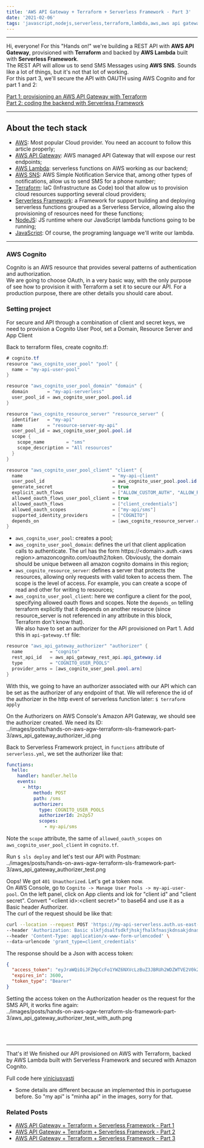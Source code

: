 ```yaml
---
title: 'AWS API Gateway + Terraform + Serverless Framework - Part 3'
date: '2021-02-06'
tags: 'javascript,nodejs,serverless,terraform,lambda,aws,aws api gateway,rest api'
---
```


---
Hi, everyone!
For this "Hands on!" we're building a REST API with **AWS API Gateway**, provisioned with **Terraform** and backed by **AWS Lambda** built with **Serverless Framework**.  
The REST API will allow us to send SMS Messages using **AWS SNS**. Sounds like a lot of things, 
but it's not that lot of working.  
For this part 3, we'll secure the API with OAUTH using AWS Cognito and for part 1 and 2:

<a href="../posts/hands-on-aws-agw-terraform-sls-framework-part-1">Part 1: provisioning an AWS API Gateway with Terraform</a>  
<a href="../posts/hands-on-aws-agw-terraform-sls-framework-part-2">Part 2: coding the backend with Serverless Framework</a>

---

## About the tech stack
- [AWS](https://aws.amazon.com/): Most popular Cloud provider. You need an account to follow this article properly;
- [AWS API Gateway](https://aws.amazon.com/api-gateway/): AWS managed API Gateway that will expose our rest endpoints;
- [AWS Lambda](https://aws.amazon.com/lambda/): serverless functions on AWS working as our backend;
- [AWS SNS](https://aws.amazon.com/sns/): AWS Simple Notification Service that, among other types of notifications, allow us to send SMS for a phone number;
- [Terraform](https://www.terraform.io/): IaC (Infrastructure as Code) tool that allow us to provision cloud resources supporting several cloud providers;
- [Serverless Framework](https://www.serverless.com/): a Framework for support building and deploying serverless functions grouped as a Serverless Service, allowing also the provisioning of resources need for these functions;
- [NodeJS](https://nodejs.org/): JS runtime where our JavaScript lambda functions going to be running;
- [JavaScript](https://developer.mozilla.org/en-US/docs/Web/JavaScript): Of course, the programing language we'll write our lambda.

---

### AWS Cognito
Cognito is an AWS resource that provides several patterns of authentication and authorization.  
We are going to choose OAuth, in a very basic way, with the only purpose of see how to provision it with Terraform a set it to secure our API. For a production purpose, there are other details you should care about.

### Setting project
For secure and API through a combination of client and secret keys, we need to provision a Cognito User Pool, set a Domain, Resource Server and App Client

Back to terraform files, create cognito.tf:
```java
# cognito.tf
resource "aws_cognito_user_pool" "pool" {
  name = "my-api-user-pool"
}

resource "aws_cognito_user_pool_domain" "domain" {
  domain       = "my-api-serverless"
  user_pool_id = aws_cognito_user_pool.pool.id
}

resource "aws_cognito_resource_server" "resource_server" {
  identifier   = "my-api"
  name         = "resource-server-my-api"
  user_pool_id = aws_cognito_user_pool.pool.id
  scope {
    scope_name        = "sms"
    scope_description = "All resources"
  }
}

resource "aws_cognito_user_pool_client" "client" {
  name                                 = "my-api-client"
  user_pool_id                         = aws_cognito_user_pool.pool.id
  generate_secret                      = true
  explicit_auth_flows                  = ["ALLOW_CUSTOM_AUTH", "ALLOW_REFRESH_TOKEN_AUTH"]
  allowed_oauth_flows_user_pool_client = true
  allowed_oauth_flows                  = ["client_credentials"]
  allowed_oauth_scopes                 = ["my-api/sms"]
  supported_identity_providers         = ["COGNITO"]
  depends_on                           = [aws_cognito_resource_server.resource_server]
}
```
- `aws_cognito_user_pool`: creates a pool;
- `aws_cognito_user_pool_domain`: defines the url that client application calls to authenticate. The url has the form https://\<domain\>.auth.\<aws region\>.amazoncognito.com/oauth2/token. Obviously, the domain should be unique between all amazon cognito domains in this region;
- `aws_cognito_resource_server`: defines a server that protects the resources, allowing only requests with valid token to access them. The scope is the level of access. For example, you can create a scope of read and other for writing to resources;
- `aws_cognito_user_pool_client`: here we configure a client for the pool, specifying allowed oauth flows and scopes. Note the `depends_on` telling terraform explicitly that it depends on another resource (since resource_server is not referenced in any attribute in this block, Terraform don't know that).  
We also have to set an authorizer for the API provisioned on Part 1. Add this in `api-gateway.tf` file:
```java
resource "aws_api_gateway_authorizer" "authorizer" {
  name          = "cognito"
  rest_api_id   = aws_api_gateway_rest_api.api_gateway.id
  type          = "COGNITO_USER_POOLS"
  provider_arns = [aws_cognito_user_pool.pool.arn]
}
```
With this, we going to have an authorizer associated with our API which can be set as the authorizer of any endpoint of that. We will reference the id of the authorizer in the http event of serverless function later:
`$ terraform apply`

On the Authorizers on AWS Console's Amazon API Gateway, we should see the authorizer created. We need its ID:  
../images/posts/hands-on-aws-agw-terraform-sls-framework-part-3/aws_api_gateway_authorizer_id.png

Back to Serverless Framework project, in `functions` attribute of `serverless.yml`, we set the authorizer like that:
```yaml
functions:
  hello:
    handler: handler.hello
    events:
      - http:
          method: POST
          path: /sms
          authorizer:
            type: COGNITO_USER_POOLS
            authorizerId: 2n2p57
            scopes:
              - my-api/sms
```
Note the `scope` attribute, the same of `allowed_oauth_scopes` on `aws_cognito_user_pool_client` in `cognito.tf`.  

Run `$ sls deploy` and let's test our API with Postman:  
../images/posts/hands-on-aws-agw-terraform-sls-framework-part-3/aws_api_gateway_authorizer_test.png

Oops! We got `401 Unauthorized`. Let's get a token now.  
On AWS Console, go to `Cognito -> Manage User Pools -> my-api-user-pool`. On the left panel, click on App clients and lok for "client id" and "client secret". Convert "\<client id\>:\<client secret\>" to base64 and use it as a Basic header Authorizer.  
The curl of the request should be like that:
```bash
curl --location --request POST 'https://my-api-serverless.auth.us-east-1.amazoncognito.com/oauth2/token' \
--header 'Authorization: Basic slkfjdsalfsdkfjhskjfhalkfnasjkdnsakjdnaskfnakfjsndkfjsndkfjsdnfkjd==' \
--header 'Content-Type: application/x-www-form-urlencoded' \
--data-urlencode 'grant_type=client_credentials'
```
The response should be a Json with access token:
```json
{
  "access_token": "eyJraWQiOiJFZHpCcFo1YWZ6NXVcLzBuZ3JBRUh2WDZWTVE2V0k2Z3JKMUtxclNMRTNHVT0iLCJhbGciOiJSUzI1NiJ9.eyJzdWIiOiI2YXYzZ245bWk5YmFjc2loNG1jaG1qcTE3bSIsInRva2VuX3VzZSI6ImFjY2VzcyIsInNjb3BlIjoibWluaGEtYXBpXC9zbXMiLCJhdXRoX3RpbWUiOjE1ODkyMDU5NDUsImlzcyI6Imh0dHBzOlwvXC9jb2duaXRvLWlkcC51cy1lYXN0LTEuYW1hem9uYXdzLmNvbVwvdXMtZWFzdC0xX2ZEa2dXdW9GUSIsImV4cCI6MTU4OTIwOTU0NSwiaWF0IjoxNTg5MjA1OTQ1LCJ2ZXJzaW9uIjoyLCJqdGkiOiI2NzRiZmM2ZS1iZWU2LTQ5MjUtYTUwNy1iODk4MDEwNDY3ODIiLCJjbGllbnRfaWQiOiI2YXYzZ245bWk5YmFjc2loNG1jaG1qcTE3bSJ9.nnmaGMapSCRtY4b4bHZac8_AD-UeM-MRQcf6Ug02kCHWurfZH_SuNtyr8hqXME-23wUOKj8PQdwIzL0EnBcUpjih6XzAG-AEKzCxwJCS2CPaNVkIX7ScMBhIf_J7OFrPNCXCu_hFifLMD-LQ_9E_5fRhxLitKOkesQSwFvsJKB7uwVfDZftwK-lHYBfTNDL6F_F8aF1cc2xMqAxv1xBLndO1pTCySDBMXR7NGaNQGSU8OrrSs2rLbAb5Vd95zgs_XA-FGQoFd1btYQCZgcVmQs_hpKv6bWsFoU8aKDwpDmN-Vi7A1pVpN3fBHqPhy61ms6IDxTgxFNai7Ujtvv2qJA",
  "expires_in": 3600,
  "token_type": "Bearer"
}
```

Setting the access token on the Authorization header os the request for the SMS API, it works fine again:  
../images/posts/hands-on-aws-agw-terraform-sls-framework-part-3/aws_api_gateway_authorizer_test_with_auth.png

<br />
<br />

---

That's it! We finished our API provisioned on AWS with Terraform, backed by AWS Lambda built with Serverless Framework and secured with Amazon Cognito.

Full code here [viniciusvasti](https://github.com/viniciusvasti/aws-rest_api_gateway-terraform-serverless-training)  

* Some details are different because an implemented this in portuguese before. So "my api" is "minha api" in the images, sorry for that.

### Related Posts
- <a href="../posts/hands-on-aws-agw-terraform-sls-framework-part-1">AWS API Gateway + Terraform + Serverless Framework - Part 1</a>
- <a href="../posts/hands-on-aws-agw-terraform-sls-framework-part-2">AWS API Gateway + Terraform + Serverless Framework - Part 2</a>
- <a href="../posts/hands-on-aws-agw-terraform-sls-framework-part-3">AWS API Gateway + Terraform + Serverless Framework - Part 3</a>
